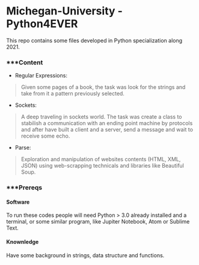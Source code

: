 # Michegan-University - Python4EVER
This repo contains some files developed in Python specialization along 2021.

### ***Content

- Regular Expressions:
> Given some pages of a book, the task was look for the strings and take from it a pattern previously selected.

- Sockets:
> A deep traveling in sockets world. The task was create a class to stabilish a communication with an ending point machine by protocols and after have built a client and a server, send a message and wait to receive some echo.

- Parse:
> Exploration and manipulation of websites contents (HTML, XML, JSON) using web-scrapping technicals and libraries like Beautiful Soup.

### ***Prereqs

#### Software
To run these codes people will need Python > 3.0 already installed and a terminal, or some similar program, like Jupiter Notebook, Atom or Sublime Text.

#### Knownledge
Have some background in strings, data structure and functions.
